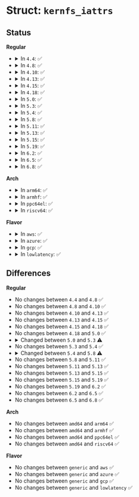 # Struct: <code>kernfs_iattrs</code>

## Status
<b>Regular</b>
<ul>
<li>
<details>
<summary>In <code>4.4</code>: ✅</summary>

```c
struct kernfs_iattrs {
    struct iattr ia_iattr;
    void *ia_secdata;
    u32 ia_secdata_len;
    struct simple_xattrs xattrs;
};
```
</details>
</li>
<li>
<details>
<summary>In <code>4.8</code>: ✅</summary>

```c
struct kernfs_iattrs {
    struct iattr ia_iattr;
    void *ia_secdata;
    u32 ia_secdata_len;
    struct simple_xattrs xattrs;
};
```
</details>
</li>
<li>
<details>
<summary>In <code>4.10</code>: ✅</summary>

```c
struct kernfs_iattrs {
    struct iattr ia_iattr;
    void *ia_secdata;
    u32 ia_secdata_len;
    struct simple_xattrs xattrs;
};
```
</details>
</li>
<li>
<details>
<summary>In <code>4.13</code>: ✅</summary>

```c
struct kernfs_iattrs {
    struct iattr ia_iattr;
    void *ia_secdata;
    u32 ia_secdata_len;
    struct simple_xattrs xattrs;
};
```
</details>
</li>
<li>
<details>
<summary>In <code>4.15</code>: ✅</summary>

```c
struct kernfs_iattrs {
    struct iattr ia_iattr;
    void *ia_secdata;
    u32 ia_secdata_len;
    struct simple_xattrs xattrs;
};
```
</details>
</li>
<li>
<details>
<summary>In <code>4.18</code>: ✅</summary>

```c
struct kernfs_iattrs {
    struct iattr ia_iattr;
    void *ia_secdata;
    u32 ia_secdata_len;
    struct simple_xattrs xattrs;
};
```
</details>
</li>
<li>
<details>
<summary>In <code>5.0</code>: ✅</summary>

```c
struct kernfs_iattrs {
    struct iattr ia_iattr;
    void *ia_secdata;
    u32 ia_secdata_len;
    struct simple_xattrs xattrs;
};
```
</details>
</li>
<li>
<details>
<summary>In <code>5.3</code>: ✅</summary>

```c
struct kernfs_iattrs {
    kuid_t ia_uid;
    kgid_t ia_gid;
    struct timespec64 ia_atime;
    struct timespec64 ia_mtime;
    struct timespec64 ia_ctime;
    struct simple_xattrs xattrs;
};
```
</details>
</li>
<li>
<details>
<summary>In <code>5.4</code>: ✅</summary>

```c
struct kernfs_iattrs {
    kuid_t ia_uid;
    kgid_t ia_gid;
    struct timespec64 ia_atime;
    struct timespec64 ia_mtime;
    struct timespec64 ia_ctime;
    struct simple_xattrs xattrs;
};
```
</details>
</li>
<li>
<details>
<summary>In <code>5.8</code>: ✅</summary>

```c
struct kernfs_iattrs {
    kuid_t ia_uid;
    kgid_t ia_gid;
    struct timespec64 ia_atime;
    struct timespec64 ia_mtime;
    struct timespec64 ia_ctime;
    struct simple_xattrs xattrs;
    atomic_t nr_user_xattrs;
    atomic_t user_xattr_size;
};
```
</details>
</li>
<li>
<details>
<summary>In <code>5.11</code>: ✅</summary>

```c
struct kernfs_iattrs {
    kuid_t ia_uid;
    kgid_t ia_gid;
    struct timespec64 ia_atime;
    struct timespec64 ia_mtime;
    struct timespec64 ia_ctime;
    struct simple_xattrs xattrs;
    atomic_t nr_user_xattrs;
    atomic_t user_xattr_size;
};
```
</details>
</li>
<li>
<details>
<summary>In <code>5.13</code>: ✅</summary>

```c
struct kernfs_iattrs {
    kuid_t ia_uid;
    kgid_t ia_gid;
    struct timespec64 ia_atime;
    struct timespec64 ia_mtime;
    struct timespec64 ia_ctime;
    struct simple_xattrs xattrs;
    atomic_t nr_user_xattrs;
    atomic_t user_xattr_size;
};
```
</details>
</li>
<li>
<details>
<summary>In <code>5.15</code>: ✅</summary>

```c
struct kernfs_iattrs {
    kuid_t ia_uid;
    kgid_t ia_gid;
    struct timespec64 ia_atime;
    struct timespec64 ia_mtime;
    struct timespec64 ia_ctime;
    struct simple_xattrs xattrs;
    atomic_t nr_user_xattrs;
    atomic_t user_xattr_size;
};
```
</details>
</li>
<li>
<details>
<summary>In <code>5.19</code>: ✅</summary>

```c
struct kernfs_iattrs {
    kuid_t ia_uid;
    kgid_t ia_gid;
    struct timespec64 ia_atime;
    struct timespec64 ia_mtime;
    struct timespec64 ia_ctime;
    struct simple_xattrs xattrs;
    atomic_t nr_user_xattrs;
    atomic_t user_xattr_size;
};
```
</details>
</li>
<li>
<details>
<summary>In <code>6.2</code>: ✅</summary>

```c
struct kernfs_iattrs {
    kuid_t ia_uid;
    kgid_t ia_gid;
    struct timespec64 ia_atime;
    struct timespec64 ia_mtime;
    struct timespec64 ia_ctime;
    struct simple_xattrs xattrs;
    atomic_t nr_user_xattrs;
    atomic_t user_xattr_size;
};
```
</details>
</li>
<li>
<details>
<summary>In <code>6.5</code>: ✅</summary>

```c
struct kernfs_iattrs {
    kuid_t ia_uid;
    kgid_t ia_gid;
    struct timespec64 ia_atime;
    struct timespec64 ia_mtime;
    struct timespec64 ia_ctime;
    struct simple_xattrs xattrs;
    atomic_t nr_user_xattrs;
    atomic_t user_xattr_size;
};
```
</details>
</li>
<li>
<details>
<summary>In <code>6.8</code>: ✅</summary>

```c
struct kernfs_iattrs {
    kuid_t ia_uid;
    kgid_t ia_gid;
    struct timespec64 ia_atime;
    struct timespec64 ia_mtime;
    struct timespec64 ia_ctime;
    struct simple_xattrs xattrs;
    atomic_t nr_user_xattrs;
    atomic_t user_xattr_size;
};
```
</details>
</li>
</ul>
<b>Arch</b>
<ul>
<li>
<details>
<summary>In <code>arm64</code>: ✅</summary>

```c
struct kernfs_iattrs {
    kuid_t ia_uid;
    kgid_t ia_gid;
    struct timespec64 ia_atime;
    struct timespec64 ia_mtime;
    struct timespec64 ia_ctime;
    struct simple_xattrs xattrs;
};
```
</details>
</li>
<li>
<details>
<summary>In <code>armhf</code>: ✅</summary>

```c
struct kernfs_iattrs {
    kuid_t ia_uid;
    kgid_t ia_gid;
    struct timespec64 ia_atime;
    struct timespec64 ia_mtime;
    struct timespec64 ia_ctime;
    struct simple_xattrs xattrs;
};
```
</details>
</li>
<li>
<details>
<summary>In <code>ppc64el</code>: ✅</summary>

```c
struct kernfs_iattrs {
    kuid_t ia_uid;
    kgid_t ia_gid;
    struct timespec64 ia_atime;
    struct timespec64 ia_mtime;
    struct timespec64 ia_ctime;
    struct simple_xattrs xattrs;
};
```
</details>
</li>
<li>
<details>
<summary>In <code>riscv64</code>: ✅</summary>

```c
struct kernfs_iattrs {
    kuid_t ia_uid;
    kgid_t ia_gid;
    struct timespec64 ia_atime;
    struct timespec64 ia_mtime;
    struct timespec64 ia_ctime;
    struct simple_xattrs xattrs;
};
```
</details>
</li>
</ul>
<b>Flavor</b>
<ul>
<li>
<details>
<summary>In <code>aws</code>: ✅</summary>

```c
struct kernfs_iattrs {
    kuid_t ia_uid;
    kgid_t ia_gid;
    struct timespec64 ia_atime;
    struct timespec64 ia_mtime;
    struct timespec64 ia_ctime;
    struct simple_xattrs xattrs;
};
```
</details>
</li>
<li>
<details>
<summary>In <code>azure</code>: ✅</summary>

```c
struct kernfs_iattrs {
    kuid_t ia_uid;
    kgid_t ia_gid;
    struct timespec64 ia_atime;
    struct timespec64 ia_mtime;
    struct timespec64 ia_ctime;
    struct simple_xattrs xattrs;
};
```
</details>
</li>
<li>
<details>
<summary>In <code>gcp</code>: ✅</summary>

```c
struct kernfs_iattrs {
    kuid_t ia_uid;
    kgid_t ia_gid;
    struct timespec64 ia_atime;
    struct timespec64 ia_mtime;
    struct timespec64 ia_ctime;
    struct simple_xattrs xattrs;
};
```
</details>
</li>
<li>
<details>
<summary>In <code>lowlatency</code>: ✅</summary>

```c
struct kernfs_iattrs {
    kuid_t ia_uid;
    kgid_t ia_gid;
    struct timespec64 ia_atime;
    struct timespec64 ia_mtime;
    struct timespec64 ia_ctime;
    struct simple_xattrs xattrs;
};
```
</details>
</li>
</ul>

## Differences
<b>Regular</b>
<ul>
<li>
No changes between <code>4.4</code> and <code>4.8</code> ✅
</li>
<li>
No changes between <code>4.8</code> and <code>4.10</code> ✅
</li>
<li>
No changes between <code>4.10</code> and <code>4.13</code> ✅
</li>
<li>
No changes between <code>4.13</code> and <code>4.15</code> ✅
</li>
<li>
No changes between <code>4.15</code> and <code>4.18</code> ✅
</li>
<li>
No changes between <code>4.18</code> and <code>5.0</code> ✅
</li>
<li>
<details>
<summary>Changed between <code>5.0</code> and <code>5.3</code> ⚠️</summary>
<ul>
<li>
<b>Field added. </b>
<code>kuid_t ia_uid</code>
</li>
<li>
<b>Field added. </b>
<code>kgid_t ia_gid</code>
</li>
<li>
<b>Field added. </b>
<code>struct timespec64 ia_atime</code>
</li>
<li>
<b>Field added. </b>
<code>struct timespec64 ia_mtime</code>
</li>
<li>
<b>Field added. </b>
<code>struct timespec64 ia_ctime</code>
</li>
<li>
<b>Field removed. </b>
<code>struct iattr ia_iattr</code>
</li>
<li>
<b>Field removed. </b>
<code>void *ia_secdata</code>
</li>
<li>
<b>Field removed. </b>
<code>u32 ia_secdata_len</code>
</li>
</ul>
</details>
</li>
<li>
No changes between <code>5.3</code> and <code>5.4</code> ✅
</li>
<li>
<details>
<summary>Changed between <code>5.4</code> and <code>5.8</code> ⚠️</summary>
<ul>
<li>
<b>Field added. </b>
<code>atomic_t nr_user_xattrs</code>
</li>
<li>
<b>Field added. </b>
<code>atomic_t user_xattr_size</code>
</li>
</ul>
</details>
</li>
<li>
No changes between <code>5.8</code> and <code>5.11</code> ✅
</li>
<li>
No changes between <code>5.11</code> and <code>5.13</code> ✅
</li>
<li>
No changes between <code>5.13</code> and <code>5.15</code> ✅
</li>
<li>
No changes between <code>5.15</code> and <code>5.19</code> ✅
</li>
<li>
No changes between <code>5.19</code> and <code>6.2</code> ✅
</li>
<li>
No changes between <code>6.2</code> and <code>6.5</code> ✅
</li>
<li>
No changes between <code>6.5</code> and <code>6.8</code> ✅
</li>
</ul>
<b>Arch</b>
<ul>
<li>
No changes between <code>amd64</code> and <code>arm64</code> ✅
</li>
<li>
No changes between <code>amd64</code> and <code>armhf</code> ✅
</li>
<li>
No changes between <code>amd64</code> and <code>ppc64el</code> ✅
</li>
<li>
No changes between <code>amd64</code> and <code>riscv64</code> ✅
</li>
</ul>
<b>Flavor</b>
<ul>
<li>
No changes between <code>generic</code> and <code>aws</code> ✅
</li>
<li>
No changes between <code>generic</code> and <code>azure</code> ✅
</li>
<li>
No changes between <code>generic</code> and <code>gcp</code> ✅
</li>
<li>
No changes between <code>generic</code> and <code>lowlatency</code> ✅
</li>
</ul>
